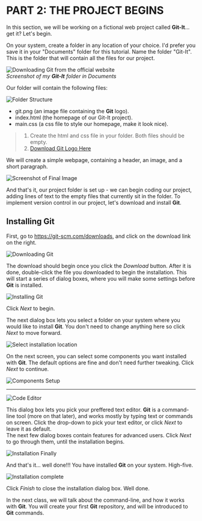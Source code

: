 # PART 2: THE PROJECT BEGINS
In this section, we will be working on a fictional web project called **Git-It**... get it? Let's begin. 

On your system, create a folder in any location of your choice. I'd prefer you save it in your "Documents" folder for this tutorial. Name the folder "Git-It". This is the folder that will contain all the files for our project.  

![Downloading __Git__ from the official website](./images/1-NewFolder.png)  
*Screenshot of my **Git-It** folder in Documents*  

Our folder will contain the following files:  

![Folder Structure](./images/2-FolderStructure.png)
 - git.png (an image file containing the __Git__ logo). 
 - index.html (the homepage of our Git-It project).
 - main.css (a css file to style our homepage, make it look nice).   
 > 1. Create the html and css file in your folder. Both files should be empty.  
 > 2. [Download Git Logo Here](https://git-scm.com/images/logos/downloads/Git-Icon-1788C.png "Download __Git__ logo")

We will create a simple webpage, containing a header, an image, and a short paragraph.  

![Screenshot of Final Image](./images/3-GitItHomepage.png)

And that's it, our project folder is set up - we can begin coding our project, adding lines of text to the empty files that currently sit in the folder. To implement version control in our project, let's download and install __Git__.

## Installing __Git__
First, go to https://git-scm.com/downloads, and click on the download link on the right.  

![Downloading __Git__](./images/4-DownloadGit.png)  

The download should begin once you click the _Download_ button. After it is done, double-click the file you downloaded to begin the installation. This will start a series of dialog boxes, where you will make some settings before __Git__ is installed.  

![Installing Git](./images/5-GITinstallation.png)  

Click _Next_ to begin.  

The next dialog box lets you select a folder on your system where you would like to install __Git__. You don't need to change anything here so click _Next_ to move forward.  

![Select installation location](./images/6-DestinationLocation.png)  

On the next screen, you can select some components you want installed with __Git__. The default options are fine and don't need further tweaking. Click _Next_ to continue.  

![Components Setup](./images/7-ComponentsSetup.png)  

***

![Code Editor](./images/8-CodeEditor.png)  

This dialog box lets you pick your preffered text editor. __Git__ is a command-line tool (more on that later), and works mostly by typing text or commands on screen. Click the drop-down to pick your text editor, or click _Next_ to leave it as default.  
The next few dialog boxes contain features for advanced users. Click _Next_ to go through them, until the installation begins.  

![Installation Finally](./images/9-InstallationFinally.png)  

And that's it... well done!!! You have installed __Git__ on your system. High-five.  

![Installation complete](./images/10-InstallationComplete.png)  

Click _Finish_ to close the installation dialog box. Well done.

In the next class, we will talk about the command-line, and how it works with __Git__. You will create your first __Git__ repository, and will be introduced to __Git__ commands.